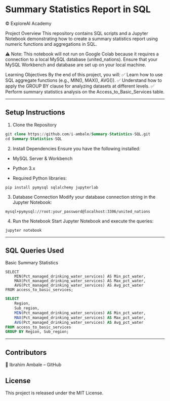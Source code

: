 # Summary Statistics Report in SQL
© ExploreAI Academy

Project Overview
This repository contains SQL scripts and a Jupyter Notebook demonstrating how to create a summary statistics report using numeric functions and aggregations in SQL.

⚠️ Note: This notebook will not run on Google Colab because it requires a connection to a local MySQL database (united_nations). Ensure that your MySQL Workbench and database are set up on your local machine.

Learning Objectives
By the end of this project, you will:
✅ Learn how to use SQL aggregate functions (e.g., MIN(), MAX(), AVG()).
✅ Understand how to apply the GROUP BY clause for analyzing datasets at different levels.
✅ Perform summary statistics analysis on the Access_to_Basic_Services table.

---

## Setup Instructions
1. Clone the Repository
```sql
git clone https://github.com/i-ambale/Summary-Statistics-SQL.git
cd Summary-Statistics-SQL
```
2. Install Dependencies
Ensure you have the following installed:

- MySQL Server & Workbench

- Python 3.x

- Required Python libraries:

```
pip install pymysql sqlalchemy jupyterlab
```

3. Database Connection
Modify your database connection string in the Jupyter Notebook:
```
mysql+pymysql://root:your_password@localhost:3306/united_nations
```
4. Run the Notebook
Start Jupyter Notebook and execute the queries:
```
jupyter notebook
```
---

## SQL Queries Used
Basic Summary Statistics
```
SELECT 
    MIN(Pct_managed_drinking_water_services) AS Min_pct_water,
    MAX(Pct_managed_drinking_water_services) AS Max_pct_water,
    AVG(Pct_managed_drinking_water_services) AS Avg_pct_water
FROM access_to_basic_services;
```
```sql
SELECT 
    Region,
    Sub_region,
    MIN(Pct_managed_drinking_water_services) AS Min_pct_water,
    MAX(Pct_managed_drinking_water_services) AS Max_pct_water,
    AVG(Pct_managed_drinking_water_services) AS Avg_pct_water
FROM access_to_basic_services
GROUP BY Region, Sub_region;
```
---
## Contributors
📌 Ibrahim Ambale – GitHub

## License
This project is released under the MIT License.
